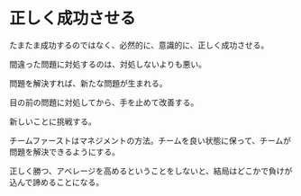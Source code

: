 # 正しく成功させる

たまたま成功するのではなく、必然的に、意識的に、正しく成功させる。

間違った問題に対処するのは、対処しないよりも悪い。

問題を解決すれば、新たな問題が生まれる。

目の前の問題に対処してから、手を止めて改善する。

新しいことに挑戦する。

チームファーストはマネジメントの方法。チームを良い状態に保って、チームが問題を解決できるようにする。

正しく勝つ、アベレージを高めるということをしないと、結局はどこかで負けが込んで諦めることになる。
